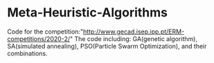 # Meta-Heuristic-Algorithms
Code for the competition:"http://www.gecad.isep.ipp.pt/ERM-competitions/2020-2/"
The code including: GA(genetic algorithm), SA(simulated annealing), PSO(Particle Swarm Optimization), and their combinations.

